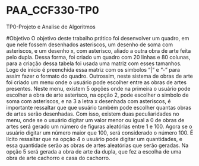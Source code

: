 # PAA_CCF330-TP0
TP0-Projeto e Analise de Algoritmos

#Objetivo
O objetivo deste trabalho prático foi desenvolver um quadro, em que nele fossem desenhados asteriscos,  um desenho de soma com asteriscos, e um desenho x, com asterisco, aliado a outra obra de arte feita pelo dupla. 
Dessa forma, foi criado um quadro com 20 linhas e 80 colunas, para a criação dessa tabela foi usada uma matriz com esses tamanhos. Logo de início é preenchida essa matriz com os simbolos “|” e “-” para assim fazer o formato do quadro.
Outrossim, neste sistema de obras de arte foi criado um menu onde o usuário pode escolher entre as obras de artes presentes. Neste menu, existem 5 opções onde na primeira o usuário pode escolher a obra de arte asterisco, na opção 2, pode escolher o simbolo de soma com asteriscos, e na 3 a letra x desenhada com asteriscos, é importante ressaltar que que usuário também pode escolher quantas obras de artes serão desenhadas. Com isso, existem duas peculiaridades no menu, onde se o usuário digitar um valor menor ou igual a 0 de obras de artes será gerado um número de figuras aleatórias entre 1 e 100. Agora se o usuário digitar um número maior que 100, será considerado o número 100. É lícito ressaltar que na opção 4 o usuário pode digitar um quantidades, e essa quantidade serão as obras de artes aleatórias que serão geradas. Na opção 5 será gerada a obra de arte da dupla, que fez a escolha de uma obra de arte cachorro e casa do cachorro.

